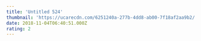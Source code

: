 ```yaml
---
title: 'Untitled 524'
thumbnail: 'https://ucarecdn.com/6251240a-277b-4dd8-ab00-7f18af2aa9b2/'
date: 2018-11-04T06:40:51.000Z
rating: 2
---
```

